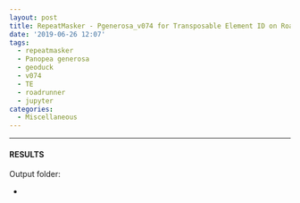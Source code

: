 ```yaml
---
layout: post
title: RepeatMasker - Pgenerosa_v074 for Transposable Element ID on Roadrunner
date: '2019-06-26 12:07'
tags: 
  - repeatmasker
  - Panopea generosa
  - geoduck
  - v074
  - TE
  - roadrunner
  - jupyter
categories: 
  - Miscellaneous
---
```




---

#### RESULTS

Output folder:

- []()

